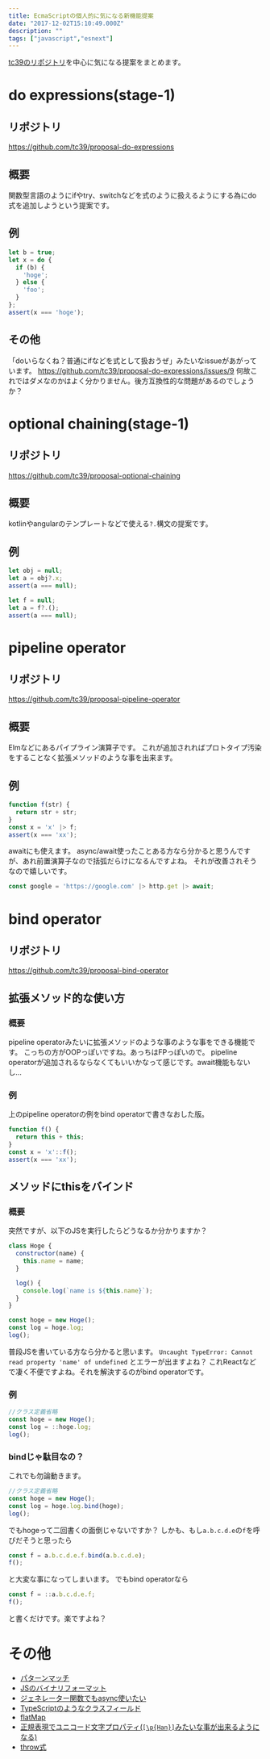 ```yaml
---
title: EcmaScriptの個人的に気になる新機能提案
date: "2017-12-02T15:10:49.000Z"
description: ""
tags: ["javascript","esnext"]
---
```

[tc39のリポジトリ](https://github.com/tc39)を中心に気になる提案をまとめます。

# do expressions(stage-1)
## リポジトリ
https://github.com/tc39/proposal-do-expressions

## 概要
関数型言語のようにifやtry、switchなどを式のように扱えるようにする為にdo式を追加しようという提案です。

## 例
```js
let b = true;
let x = do {
  if (b) {
    'hoge';
  } else {
    'foo';
  }
};
assert(x === 'hoge');
```

## その他
「doいらなくね？普通にifなどを式として扱おうぜ」みたいなissueがあがっています。
https://github.com/tc39/proposal-do-expressions/issues/9
何故これではダメなのかはよく分かりません。後方互換性的な問題があるのでしょうか？

# optional chaining(stage-1)
## リポジトリ
https://github.com/tc39/proposal-optional-chaining

## 概要
kotlinやangularのテンプレートなどで使える`?.`構文の提案です。

## 例
```js
let obj = null;
let a = obj?.x;
assert(a === null);
```

```js
let f = null;
let a = f?.();
assert(a === null);
```

# pipeline operator
## リポジトリ
https://github.com/tc39/proposal-pipeline-operator

## 概要
Elmなどにあるパイプライン演算子です。
これが追加されればプロトタイプ汚染をすることなく拡張メソッドのような事を出来ます。

## 例
```js
function f(str) {
  return str + str;
}
const x = 'x' |> f;
assert(x === 'xx');
```

awaitにも使えます。
async/await使ったことある方なら分かると思うんですが、あれ前置演算子なので括弧だらけになるんですよね。
それが改善されそうなので嬉しいです。

```js
const google = 'https://google.com' |> http.get |> await;
```

# bind operator
## リポジトリ
https://github.com/tc39/proposal-bind-operator

## 拡張メソッド的な使い方
### 概要
pipeline operatorみたいに拡張メソッドのような事のような事をできる機能です。
こっちの方がOOPっぽいですね。あっちはFPっぽいので。
pipeline operatorが追加されるならなくてもいいかなって感じです。await機能もないし…

### 例
上のpipeline operatorの例をbind operatorで書きなおした版。

```js
function f() {
  return this + this;
}
const x = 'x'::f();
assert(x === 'xx');
```

## メソッドにthisをバインド
### 概要
突然ですが、以下のJSを実行したらどうなるか分かりますか？

```js
class Hoge {
  constructor(name) {
    this.name = name;
  }

  log() {
    console.log(`name is ${this.name}`);
  }
}

const hoge = new Hoge();
const log = hoge.log;
log();
```

普段JSを書いている方なら分かると思います。
`Uncaught TypeError: Cannot read property 'name' of undefined`
とエラーが出ますよね？
これReactなどで凄く不便ですよね。それを解決するのがbind operatorです。

### 例
```js
//クラス定義省略
const hoge = new Hoge();
const log = ::hoge.log;
log();
```

### bindじゃ駄目なの？
これでも勿論動きます。

```js
//クラス定義省略
const hoge = new Hoge();
const log = hoge.log.bind(hoge);
log();
```

でもhogeって二回書くの面倒じゃないですか？
しかも、もし`a.b.c.d.e`の`f`を呼びだそうと思ったら

```js
const f = a.b.c.d.e.f.bind(a.b.c.d.e);
f();
```

と大変な事になってしまいます。
でもbind operatorなら

```js
const f = ::a.b.c.d.e.f;
f();
```

と書くだけです。楽ですよね？
# その他
* [パターンマッチ](https://github.com/tc39/proposal-pattern-matching)
* [JSのバイナリフォーマット](https://github.com/syg/ecmascript-binary-ast)
* [ジェネレーター関数でもasync使いたい](https://github.com/tc39/proposal-async-iteration)
* [TypeScriptのようなクラスフィールド](https://github.com/tc39/proposal-class-fields)
* [flatMap](https://github.com/tc39/proposal-flatMap)
* [正規表現でユニコード文字プロパティ(`[\p{Han}]`みたいな事が出来るようになる)](https://github.com/tc39/proposal-regexp-unicode-property-escapes)
* [throw式](https://github.com/tc39/proposal-throw-expressions)
